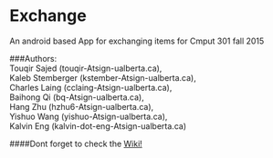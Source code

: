 # Exchange

An android based App for exchanging items for Cmput 301 fall 2015

###Authors:                                                                                                          
Touqir Sajed (touqir-Atsign-ualberta.ca),                                                                           
Kaleb Stemberger (kstember-Atsign-ualberta.ca),                                                                     
Charles Laing (cclaing-Atsign-ualberta.ca),                                                                         
Baihong Qi (bq-Atsign-ualberta.ca),                                                                                 
Hang Zhu (hzhu6-Atsign-ualberta.ca),      
Yishuo Wang (yishuo-Atsign-ualberta.ca),                                                                             
Kalvin Eng (kalvin-dot-eng-Atsign-ualberta.ca)

####Dont forget to check the [Wiki!](https://github.com/CMPUT301F15T10/Exchange/wiki)

